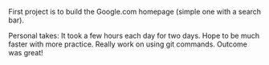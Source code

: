 First project is to build the Google.com homepage (simple one with a search bar).

Personal takes:
It took a few hours each day for two days. Hope to be much faster with more practice.
Really work on using git commands.
Outcome was great! 
